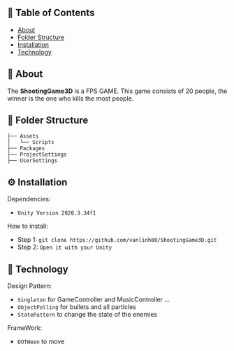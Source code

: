 ## :open_book: Table of Contents
- [About](#pencil-about)
- [Folder Structure](#cactus-folder-structure)
- [Installation](#gear-installation)
- [Technology](#rocket-technology)

## :pencil: About
The **ShootingGame3D** is a FPS GAME. This game consists of 20 people, the winner is the one who kills the most people. 

## :cactus: Folder Structure

    ├── Assets
    │   └── Scripts
    ├── Packages
    ├── ProjectSettings
    ├── UserSettings

## :gear: Installation

Dependencies:
- `Unity Version 2020.3.34f1`

How to install:
- Step 1: `git clone https://github.com/vanlinh00/ShootingGame3D.git `
- Step 2: `Open it with your Unity`

## :rocket: Technology
Design Pattern:
- `Singleton` for GameController and MusicController ...
- `ObjectPolling` for bullets and all particles
- `StatePattern` to change the state of the enemies

FrameWork:
- `DOTWeen` to move 

